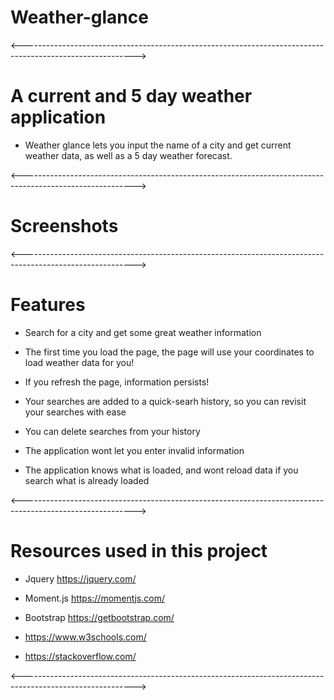 # Weather-glance
<---------------------------------------------------------------------------------------------------------->

# A current and 5 day weather application

* Weather glance lets you input the name of a city and get current weather data, as well as a 5 day weather forecast.

<---------------------------------------------------------------------------------------------------------->

# Screenshots


<---------------------------------------------------------------------------------------------------------->

# Features

* Search for a city and get some great weather information

* The first time you load the page, the page will use your coordinates to load weather data for you!

* If you refresh the page, information persists!

* Your searches are added to a quick-searh history, so you can revisit your searches with ease

* You can delete searches from your history

* The application wont let you enter invalid information

* The application knows what is loaded, and wont reload data if you search what is already loaded

<---------------------------------------------------------------------------------------------------------->

# Resources used in this project

* Jquery https://jquery.com/

* Moment.js https://momentjs.com/

* Bootstrap https://getbootstrap.com/

* https://www.w3schools.com/

* https://stackoverflow.com/

<---------------------------------------------------------------------------------------------------------->

